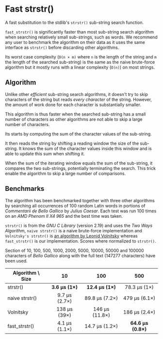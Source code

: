Fast strstr()
=============

A fast substitution to the stdlib's `strstr()` sub-string search function.

`fast_strstr()` is significantly faster than most sub-string search algorithm
when searching relatively small sub-strings, such as words. We recommend any
user to benchmark the algorithm on their data as it uses the same interface as
`strstr()` before discarding other algorithms.

Its worst case complexity (`O(n × m)` where `n` is the length of the string and
`m` the length of the searched sub-string) is the same as the naive brute-force
algorithm but it mostly runs with a linear complexity (`O(n)`) on most strings.

Algorithm
---------

Unlike other *efficient* sub-string search algorithms, it doesn't try to skip
characters of the string but reads *every character* of the string.
However, the amount of work done for each character is substantially smaller.

This algorithm is thus faster when the searched sub-string has a small number of
characters as other algorithms are not able to skip a large number of
characters.

Its starts by computing the sum of the character values of the sub-string.

It then reads the string by shifting a reading window the size of the
sub-string. It knows the sum of the character values inside this window and is
able to update this sum when shifting it.

When the sum of the iterating window equals the sum of the sub-string, it
compares the two sub-strings, potentially terminating the search. This trick
enable the algorithm to skip a large number of comparisons.

Benchmarks
----------

The algorithm has been benchmarked together with three other algorithms by
searching all occurrences of 100 random Latin words in portions of *Commentarii
de Bello Gallico* by *Julius Caesar*. Each test was run 100 times on an
*AMD Phenom II X4 965* and the best time was taken.

`strstr()` is from the *GNU C Library* (version 2.19) and uses the *Two Ways
Algorithm*, `naive strstr()` is a naive brute-force implementation and
`Volnitsky's strstr()` is
[an algorithm by Leonid Volnitsky](http://volnitsky.com/project/str_search/)
whereas `fast_strstr()` is our implementation.
Scores where normalized to `strstr()`.

Section of 10, 100, 500, 1000, 2000, 5000, 10000, 50000 and 100000 characters of
*Bello Gallico* along with the full text (147277 characters) have been used.

| Algorithm \ Size | 10              | 100              | 500                |
| ---------------- |:---------------:|:----------------:|:------------------:|
| strstr()         | **3.6 µs (1×)** | **12.4 µs (1×)** | 78.3 µs (1×)       |
| naive strstr()   | 9.7 µs (2.7×)   | 89.8 µs (7.2×)   | 479 µs (6.1×)      |
| Volnitsky        | 138 µs (39×)    | 146 µs (11.8×)   | 186 µs (2.4×)      |
| fast_strstr()    | 4.1 µs (1.1×)   | 14.7 µs (1.2×)   | **64.6 µs (0.8×)** |